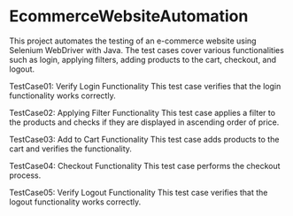 # EcommerceWebsiteAutomation
This project automates the testing of an e-commerce website using Selenium WebDriver with Java. The test cases cover various functionalities such as login, applying filters, adding products to the cart, checkout, and logout.


TestCase01: Verify Login Functionality
This test case verifies that the login functionality works correctly.


TestCase02: Applying Filter Functionality
This test case applies a filter to the products and checks if they are displayed in ascending order of price.


TestCase03: Add to Cart Functionality
This test case adds products to the cart and verifies the functionality.


TestCase04: Checkout Functionality
This test case performs the checkout process.


TestCase05: Verify Logout Functionality
This test case verifies that the logout functionality works correctly.

